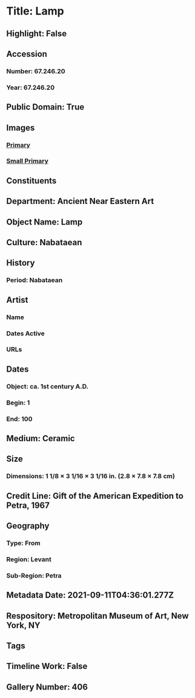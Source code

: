 # Title: Lamp
## Highlight: False
## Accession
### Number: 67.246.20
### Year: 67.246.20
## Public Domain: True
## Images
### [Primary](https://images.metmuseum.org/CRDImages/an/original/ME67_246_20.jpg)
### [Small Primary](https://images.metmuseum.org/CRDImages/an/web-large/ME67_246_20.jpg)
## Constituents
## Department: Ancient Near Eastern Art
## Object Name: Lamp
## Culture: Nabataean
## History
### Period: Nabataean
## Artist
### Name
### Dates Active
### URLs
## Dates
### Object: ca. 1st century A.D.
### Begin: 1
### End: 100
## Medium: Ceramic
## Size
### Dimensions: 1 1/8 × 3 1/16 × 3 1/16 in. (2.8 × 7.8 × 7.8 cm)
## Credit Line: Gift of the American Expedition to Petra, 1967
## Geography
### Type: From
### Region: Levant
### Sub-Region: Petra
## Metadata Date: 2021-09-11T04:36:01.277Z
## Respository: Metropolitan Museum of Art, New York, NY
## Tags
## Timeline Work: False
## Gallery Number: 406